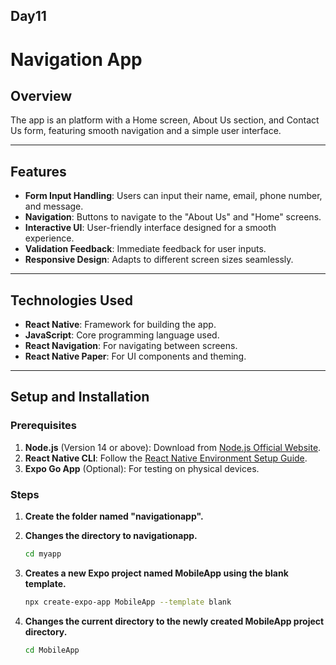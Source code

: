 ## Day11

# Navigation App

## Overview

The app is an platform with a Home screen, About Us section, and Contact Us form, featuring smooth navigation and a simple user interface.

---

## Features

- **Form Input Handling**: Users can input their name, email, phone number, and message.
- **Navigation**: Buttons to navigate to the "About Us" and "Home" screens.
- **Interactive UI**: User-friendly interface designed for a smooth experience.
- **Validation Feedback**: Immediate feedback for user inputs.
- **Responsive Design**: Adapts to different screen sizes seamlessly.

---

## Technologies Used

- **React Native**: Framework for building the app.
- **JavaScript**: Core programming language used.
- **React Navigation**: For navigating between screens.
- **React Native Paper**: For UI components and theming.

---

## Setup and Installation

### Prerequisites

1. **Node.js** (Version 14 or above): Download from [Node.js Official Website](https://nodejs.org/).
2. **React Native CLI**: Follow the [React Native Environment Setup Guide](https://reactnative.dev/docs/environment-setup).
3. **Expo Go App** (Optional): For testing on physical devices.

### Steps

1. **Create the folder named "navigationapp".**


2. **Changes the directory to navigationapp.**
    ```bash
    cd myapp
    ```


3. **Creates a new Expo project named MobileApp using the blank template.**
    ```bash
    npx create-expo-app MobileApp --template blank
    ```


4. **Changes the current directory to the newly created MobileApp project directory.**
   ```bash
   cd MobileApp

